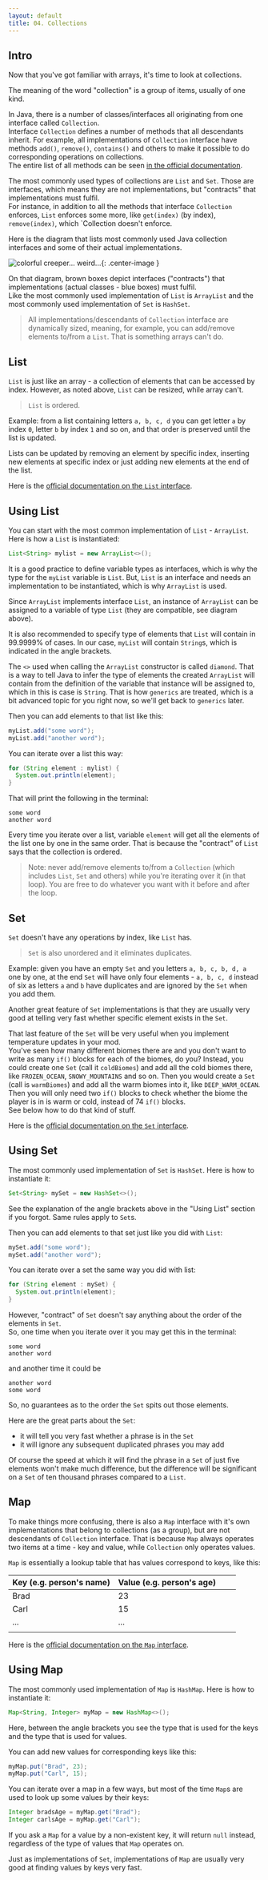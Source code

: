 ```yaml
---
layout: default
title: 04. Collections
---
```


## Intro
Now that you've got familiar with arrays, it's time to look at collections.

The meaning of the word "collection" is a group of items, usually of one kind.

In Java, there is a number of classes/interfaces all originating from one interface called `Collection`.  
Interface `Collection` defines a number of methods that all descendants inherit. For example, all implementations of `Collection` interface have methods `add()`, `remove()`, `contains()` and others to make it possible to do corresponding operations on collections.  
The entire list of all methods can be seen [in the official documentation](https://docs.oracle.com/javase/8/docs/api/java/util/Collection.html).

The most commonly used types of collections are `List` and `Set`. Those are interfaces, which means they are not implementations, but "contracts" that implementations must fulfil.  
For instance, in addition to all the methods that interface `Collection` enforces, `List` enforces some more, like `get(index)` (by index), `remove(index)`, which `Collection doesn't enforce.  

Here is the diagram that lists most commonly used Java collection interfaces and some of their actual implementations.

![colorful creeper... weird...](assets/img/04-collection-hierarchy.png){: .center-image }

On that diagram, brown boxes depict interfaces ("contracts") that implementations (actual classes - blue boxes) must fulfil.  
Like the most commonly used implementation of `List` is `ArrayList` and the most commonly used implementation of `Set` is `HashSet`.

> All implementations/descendants of `Collection` interface are dynamically sized, meaning, for example, you can add/remove elements to/from a `List`. That is something arrays can't do.

## List
`List` is just like an array - a collection of elements that can be accessed by index. However, as noted above, `List` can be resized, while array can't.

> `List` is ordered.

Example: from a list containing letters `a, b, c, d` you can get letter `a` by index `0`, letter `b` by index `1` and so on, and that order is preserved until the list is updated.  

Lists can be updated by removing an element by specific index, inserting new elements at specific index or just adding new elements at the end of the list.  

Here is the [official documentation on the `List` interface](https://docs.oracle.com/javase/8/docs/api/java/util/List.html).

## Using List
You can start with the most common implementation of `List` - `ArrayList`. Here is how a `List` is instantiated:

```java
List<String> mylist = new ArrayList<>();
```

It is a good practice to define variable types as interfaces, which is why the type for the `myList` variable is `List`. But, `List` is an interface and needs an implementation to be instantiated, which is why `ArrayList` is used.

Since `ArrayList` implements interface `List`, an instance of `ArrayList` can be assigned to a variable of type `List` (they are compatible, see diagram above).

It is also recommended to specify type of elements that `List` will contain in 99.9999% of cases. In our case, `myList` will contain `String`s, which is indicated in the angle brackets.

The `<>` used when calling the `ArrayList` constructor is called `diamond`. That is a way to tell Java to infer the type of elements the created `ArrayList` will contain from the definition of the variable that instance will be assigned to, which in this is case is `String`. That is how `generics` are treated, which is a bit advanced topic for you right now, so we'll get back to `generics` later.

Then you can add elements to that list like this:

```java
myList.add("some word");
myList.add("another word");
```

You can iterate over a list this way:

```java
for (String element : mylist) {
  System.out.println(element);
}
```

That will print the following in the terminal:

```
some word
another word
```

Every time you iterate over a list, variable `element` will get all the elements of the list one by one in the same order. That is because the "contract" of `List` says that the collection is ordered.

> Note: never add/remove elements to/from a `Collection` (which includes `List`, `Set` and others) while you're iterating over it (in that loop). You are free to do whatever you want with it before and after the loop.

## Set
`Set` doesn't have any operations by index, like `List` has.

> `Set` is also unordered and it eliminates duplicates.

Example: given you have an empty `Set` and you letters `a, b, c, b, d, a` one by one, at the end `Set` will have only four elements - `a, b, c, d` instead of six as letters `a` and `b` have duplicates and are ignored by the `Set` when you add them.

Another great feature of `Set` implementations is that they are usually very good at telling very fast whether specific element exists in the `Set`.  

That last feature of the `Set` will be very useful when you implement temperature updates in your mod.  
You've seen how many different biomes there are and you don't want to write as many `if()` blocks for each of the biomes, do you? Instead, you could create one `Set` (call it `coldBiomes`) and add all the cold biomes there, like `FROZEN_OCEAN`, `SNOWY_MOUNTAINS` and so on. Then you would create a `Set` (call is `warmBiomes`) and add all the warm biomes into it, like `DEEP_WARM_OCEAN`.  
Then you will only need two `if()` blocks to check whether the biome the player is in is warm or cold, instead of 74 `if()` blocks.  
See below how to do that kind of stuff.

Here is the [official documentation on the `Set` interface](https://docs.oracle.com/javase/8/docs/api/java/util/Set.html).

## Using Set
The most commonly used implementation of `Set` is `HashSet`. Here is how to instantiate it:

```java
Set<String> mySet = new HashSet<>();
```

See the explanation of the angle brackets above in the "Using List" section if you forgot. Same rules apply to `Set`s.

Then you can add elements to that set just like you did with `List`:

```java
mySet.add("some word");
mySet.add("another word");
```

You can iterate over a set the same way you did with list:

```java
for (String element : mySet) {
  System.out.println(element);
}
```

However, "contract" of `Set` doesn't say anything about the order of the elements in `Set`.  
So, one time when you iterate over it you may get this in the terminal:

```
some word
another word
```

and another time it could be

```
another word
some word
```

So, no guarantees as to the order the `Set` spits out those elements.

Here are the great parts about the `Set`:
- it will tell you very fast whether a phrase is in the `Set`
- it will ignore any subsequent duplicated phrases you may add

Of course the speed at which it will find the phrase in a `Set` of just five elements won't make much difference, but the difference will be significant on a `Set` of ten thousand phrases compared to a `List`.

## Map
To make things more confusing, there is also a `Map` interface with it's own implementations that belong to collections (as a group), but are not descendants of `Collection` interface. That is because `Map` always operates two items at a time - key and value, while `Collection` only operates values.

`Map` is essentially a lookup table that has values correspond to keys, like this:

| Key (e.g. person's name) | Value (e.g. person's age) |   |   |
|--------------------------|---------------------------|---|---|
| Brad                     | 23                        |   |   |
| Carl                     | 15                        |   |   |
| ...                      | ...                       |   |   |
|                          |                           |   |   |

Here is the [official documentation on the `Map` interface](https://docs.oracle.com/javase/8/docs/api/java/util/Map.html).

## Using Map
The most commonly used implementation of `Map` is `HashMap`. Here is how to instantiate it:

```java
Map<String, Integer> myMap = new HashMap<>();
```

Here, between the angle brackets you see the type that is used for the keys and the type that is used for values.

You can add new values for corresponding keys like this:

```java
myMap.put("Brad", 23);
myMap.put("Carl", 15);
```

You can iterate over a map in a few ways, but most of the time `Map`s are used to look up some values by their keys:

```java
Integer bradsAge = myMap.get("Brad");
Integer carlsAge = myMap.get("Carl");
```

If you ask a `Map` for a value by a non-existent key, it will return `null` instead, regardless of the type of values that `Map` operates on.

Just as implementations of `Set`, implementations of `Map` are usually very good at finding values by keys very fast.
